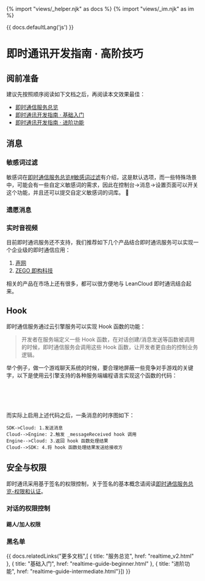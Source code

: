 {% import "views/_helper.njk" as docs %}
{% import "views/_im.njk" as im %}

{{ docs.defaultLang('js') }}

# 即时通讯开发指南 &middot; 高阶技巧

## 阅前准备

建议先按照顺序阅读如下文档之后，再阅读本文效果最佳：

- [即时通信服务总览](realtime_v2.html)
- [即时通讯开发指南 &middot; 基础入门](realtime-guide-beginner.html)
- [即时通讯开发指南 &middot; 进阶功能](realtime-guide-intermediate.html)

## 消息

### 敏感词过滤

敏感词在[即时通信服务总览#敏感词过滤](realtime_v2.html#敏感词过滤)有介绍，这是默认选项，而一些特殊场景中，可能会有一些自定义敏感词的需求，因此在控制台->消息->设置页面可以开关这个功能，并且还可以提交自定义敏感词的词库。


### 遗愿消息

### 实时音视频

目前即时通讯服务还不支持，我们推荐如下几个产品结合即时通讯服务可以实现一个企业级的即时通信应用：

1. [声网](https://www.agora.io/cn/)
2. [ZEGO 即构科技](https://www.zego.im)

相关的产品在市场上还有很多，都可以很方便地与 LeanCloud 即时通讯结合起来。


## Hook 
即时通信服务通过云引擎服务可以实现 Hook 函数的功能：

> 开发者在服务端定义一些 Hook 函数，在对话创建/消息发送等函数被调用的时候，即时通信服务会调用这些 Hook 函数，让开发者更自由的控制业务逻辑。


举个例子，做一个游戏聊天系统的时候，要合理地屏蔽一些竞争对手游戏的关键字，以下是使用云引擎支持的各种服务端编程语言实现这个函数的代码：

```js
```
```python
```
```java
```
```php
```
```cs
```

而实际上启用上述代码之后，一条消息的时序图如下：

```seq
SDK->Cloud: 1.发送消息
Cloud-->Engine: 2.触发 _messageReceived hook 调用
Engine-->Cloud: 3.返回 hook 函数处理结果
Cloud-->SDK: 4.将 hook 函数处理结果发送给接收方
```


## 安全与权限

即时通讯采用基于签名的权限控制，关于签名的基本概念请阅读[即时通信服务总览-权限和认证](realtime_v2.html#权限和认证)。

### 对话的权限控制

#### 踢人/加人权限


### 黑名单




{{ docs.relatedLinks("更多文档",[
  { title: "服务总览", href: "realtime_v2.html" },
  { title: "基础入门", href: "realtime-guide-beginner.html" }, 
  { title: "进阶功能", href: "realtime-guide-intermediate.html"}])
}}